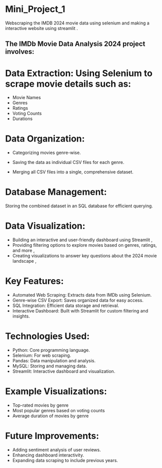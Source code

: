 # Mini_Project_1
Webscraping the IMDB 2024 movie data using selenium and making a interactive website using streamlit .

## The IMDb Movie Data Analysis 2024 project involves:

# Data Extraction: Using Selenium to scrape movie details such as:
* Movie Names
* Genres
* Ratings
* Voting Counts
* Durations

# Data Organization:
* Categorizing movies genre-wise.

* Saving the data as individual CSV files for each genre.

* Merging all CSV files into a single, comprehensive dataset.


# Database Management:
Storing the combined dataset in an SQL database for efficient querying.

# Data Visualization:
* Building an interactive and user-friendly dashboard using Streamlit ,
* Providing filtering options to explore movies based on genres, ratings, and more ,
* Creating visualizations to answer key questions about the 2024 movie landscape ,

# Key Features:
* Automated Web Scraping: Extracts data from IMDb using Selenium.
* Genre-wise CSV Export: Saves organized data for easy access.
* SQL Integration: Efficient data storage and retrieval.
* Interactive Dashboard: Built with Streamlit for custom filtering and insights.

# Technologies Used:
* Python: Core programming language.
* Selenium: For web scraping.
* Pandas: Data manipulation and analysis.
* MySQL: Storing and managing data.
* Streamlit: Interactive dashboard and visualization.

# Example Visualizations:
* Top-rated movies by genre 
* Most popular genres based on voting counts 
* Average duration of movies by genre 

# Future Improvements:
* Adding sentiment analysis of user reviews.
* Enhancing dashboard interactivity.
* Expanding data scraping to include previous years.
